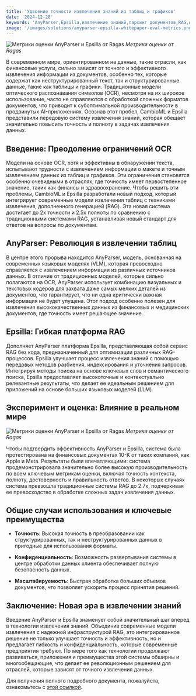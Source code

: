 ```yaml
---
title: 'Удвоение точности извлечения знаний из таблиц и графиков'
date: '2024-12-28'
keywords: 'AnyParser,Epsilla,извлечение знаний,парсинг документов,RAG,финансовые документы,извлечение таблиц,извлечение графиков,языковые модели,точность'
image: '/images/solutions/anyparser-epsilla-whitepaper-eval-metrics.png'
---
```


![Метрики оценки AnyParser и Epsilla от Ragas](/images/solutions/anyparser-epsilla-whitepaper-eval-metrics.png)
_Метрики оценки от Ragas_

В современном мире, ориентированном на данные, такие отрасли, как финансовые услуги, сильно зависят от точного и эффективного извлечения информации из документов, особенно тех, которые содержат как неструктурированный текст, так и структурированные данные, такие как таблицы и графики. Традиционные модели оптического распознавания символов (OCR), несмотря на их широкое использование, часто не справляются с обработкой сложных форматов документов, что приводит к субоптимальной производительности в продвинутых AI-приложениях. Осознав этот пробел, CambioML и Epsilla представили передовую систему извлечения знаний, которая обещает значительно повысить точность и полноту в задачах извлечения данных.

## Введение: Преодоление ограничений OCR

Модели на основе OCR, хотя и эффективны в обнаружении текста, испытывают трудности с извлечением информации о макете и точным извлечением данных из таблиц и графиков. Эти ограничения становятся особенно очевидными в отраслях, где точность имеет первостепенное значение, таких как финансы и здравоохранение. Чтобы решить эти проблемы, CambioML и Epsilla разработали новый подход, который интегрирует современные модели извлечения таблиц с техниками извлечения, дополненного генерацией (RAG). Эта новая система достигает до 2x точности и 2.5x полноты по сравнению с традиционными системами RAG, устанавливая новый стандарт для ответов на вопросы по документам.

## AnyParser: Революция в извлечении таблиц

В центре этого прорыва находится AnyParser, модель, основанная на современных языковых моделях (VLM), которая превосходно справляется с извлечением информации из различных источников данных. В отличие от традиционных моделей, которые сильно полагаются на OCR, AnyParser использует комбинацию визуальных и текстовых кодеров для захвата даже самых мелких деталей из документов, что гарантирует, что ни одна критически важная информация не будет упущена. Этот подход особенно полезен для извлечения высококачественных данных из финансовых и медицинских документов, где точность имеет решающее значение.

## Epsilla: Гибкая платформа RAG

Дополняет AnyParser платформа Epsilla, представляющая собой сервис RAG без кода, предназначенный для оптимизации различных RAG-процессов. Epsilla улучшает процесс извлечения знаний с помощью передовых методов разбиения, индексирования и уточнения запросов. Интегрируя методы поиска на основе ключевых слов и семантического поиска, Epsilla предоставляет высокоточные и контекстуально релевантные результаты, что делает ее идеальным решением для приложений на основе больших языковых моделей (LLM).

## Эксперимент и оценка: Влияние в реальном мире

![Метрики оценки AnyParser и Epsilla от Ragas](/images/solutions/anyparser-epsilla-whitepaper-eval-metrics.png)
_Метрики оценки от Ragas_

Чтобы подтвердить эффективность AnyParser и Epsilla, система была протестирована на финансовых документах 10-K от таких компаний, как Apple и Meta. Результаты были впечатляющими: система продемонстрировала значительно более высокую производительность по всем ключевым метрикам оценки, включая точность контекста, полноту, достоверность и правильность ответов. В некоторых случаях система превзошла традиционные системы RAG до 2.7x, подчеркивая ее превосходство в обработке сложных задач извлечения данных.

## Общие случаи использования и ключевые преимущества

- **Точность**: Высокая точность в преобразовании как структурированных, так и неструктурированных данных в пригодные для использования форматы.

- **Конфиденциальность**: Возможность развертывания системы в центре обработки данных клиента обеспечивает полную безопасность данных.

- **Масштабируемость**: Быстрая обработка больших объемов документов, что позволяет ускорить процесс принятия решений.

## Заключение: Новая эра в извлечении знаний

Введение AnyParser и Epsilla знаменует собой значительный шаг вперед в технологии извлечения знаний. Объединив современные модели извлечения с надежной инфраструктурой RAG, это интегрированное решение не только улучшает точность и эффективность, но и предлагает гибкость и конфиденциальность, которые современные предприятия требуют. По мере того как технологии продолжают развиваться, приложения и преимущества этой системы обширны и многообещающие, что делает ее революционным решением для отраслей, которые зависят от точного извлечения данных.

Для получения полного подробного документа, пожалуйста, ознакомьтесь с [этой ссылкой](https://www.cambioml.com/research/AnyParser_Epsilla_Whitepaper.pdf).

